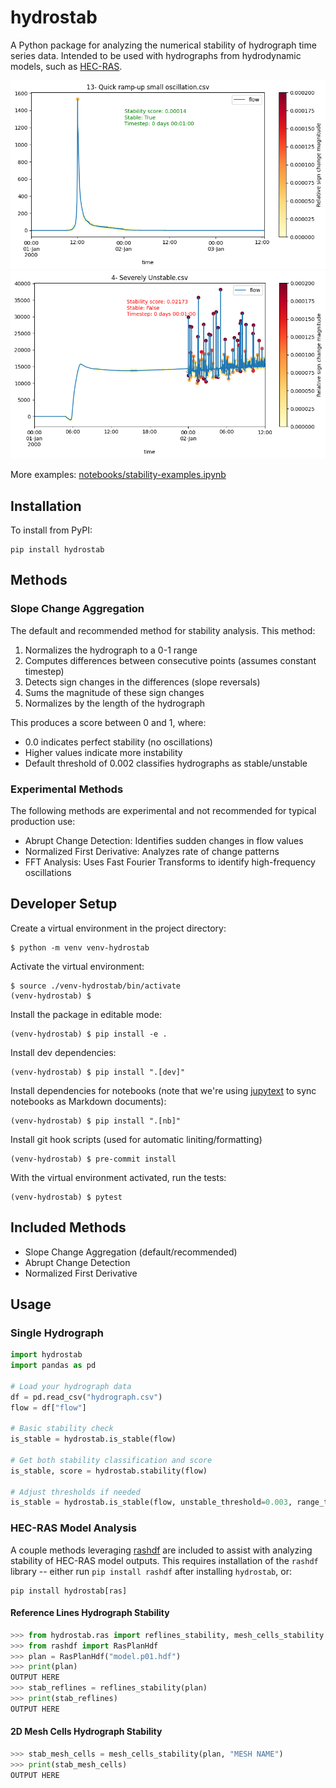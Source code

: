 # hydrostab
A Python package for analyzing the numerical stability of hydrograph time series data.
Intended to be used with hydrographs from hydrodynamic models, such as
[HEC-RAS](https://www.hec.usace.army.mil/software/hec-ras/).

![stable](https://raw.githubusercontent.com/fema-ffrd/hydrostab/main/docs/stable.png "Stable")
![unstable](https://raw.githubusercontent.com/fema-ffrd/hydrostab/main/docs/unstable.png "Unstable")

More examples: [notebooks/stability-examples.ipynb](notebooks/stability-examples.ipynb)

## Installation

To install from PyPI:
```
pip install hydrostab
```

## Methods

### Slope Change Aggregation
The default and recommended method for stability analysis. This method:
1. Normalizes the hydrograph to a 0-1 range
2. Computes differences between consecutive points (assumes constant timestep)
3. Detects sign changes in the differences (slope reversals)
4. Sums the magnitude of these sign changes
5. Normalizes by the length of the hydrograph

This produces a score between 0 and 1, where:
- 0.0 indicates perfect stability (no oscillations)
- Higher values indicate more instability
- Default threshold of 0.002 classifies hydrographs as stable/unstable

### Experimental Methods
The following methods are experimental and not recommended for typical production use:

- Abrupt Change Detection: Identifies sudden changes in flow values
- Normalized First Derivative: Analyzes rate of change patterns
- FFT Analysis: Uses Fast Fourier Transforms to identify high-frequency oscillations

## Developer Setup
Create a virtual environment in the project directory:
```
$ python -m venv venv-hydrostab
```

Activate the virtual environment:
```
$ source ./venv-hydrostab/bin/activate
(venv-hydrostab) $
```

Install the package in editable mode:
```
(venv-hydrostab) $ pip install -e .
```

Install dev dependencies:
```
(venv-hydrostab) $ pip install ".[dev]"

```

Install dependencies for notebooks (note that we're using 
[jupytext](https://jupytext.readthedocs.io/en/latest/) 
to sync notebooks as Markdown documents):
```
(venv-hydrostab) $ pip install ".[nb]"
```

Install git hook scripts (used for automatic liniting/formatting)
```
(venv-hydrostab) $ pre-commit install
```

With the virtual environment activated, run the tests:
```
(venv-hydrostab) $ pytest
```

## Included Methods
* Slope Change Aggregation (default/recommended)
* Abrupt Change Detection
* Normalized First Derivative 

## Usage
### Single Hydrograph
```python
import hydrostab
import pandas as pd

# Load your hydrograph data
df = pd.read_csv("hydrograph.csv")
flow = df["flow"]

# Basic stability check
is_stable = hydrostab.is_stable(flow)

# Get both stability classification and score
is_stable, score = hydrostab.stability(flow)

# Adjust thresholds if needed
is_stable = hydrostab.is_stable(flow, unstable_threshold=0.003, range_threshold=0.2)
```

### HEC-RAS Model Analysis
A couple methods leveraging [rashdf](https://github.com/fema-ffrd/rashdf) are included to assist with analyzing stability of HEC-RAS model outputs.
This requires installation of the `rashdf` library -- either run `pip install rashdf` after installing `hydrostab`, or:

```
pip install hydrostab[ras]
```

#### Reference Lines Hydrograph Stability
```python
>>> from hydrostab.ras import reflines_stability, mesh_cells_stability
>>> from rashdf import RasPlanHdf
>>> plan = RasPlanHdf("model.p01.hdf")
>>> print(plan)
OUTPUT HERE
>>> stab_reflines = reflines_stability(plan)
>>> print(stab_reflines)
OUTPUT HERE
```

#### 2D Mesh Cells Hydrograph Stability
```python
>>> stab_mesh_cells = mesh_cells_stability(plan, "MESH NAME")
>>> print(stab_mesh_cells)
OUTPUT HERE
```

